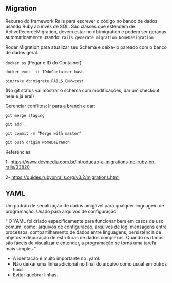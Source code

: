 ## Migration

Recurso do framework Rails para escrever o código no banco de dados usando Ruby ao invés de SQL. São classes que estendem de ActiveRecord::Migration, devem estar no db/migration e podem ser geradas automaticamente usando:
`rails generate migration NomeDaMigration`

Rodar Migration para atualizar seu Schema e deixa-lo pareado com o banco de dados geral.

  `docker ps` (Pegar o ID do Container)
  
  `docker exec -it IDdoContainer bash`
  
  `bin/rake db:migrate RAILS_ENV=test`
  
  (No git status vai mostrar o schema com modificações, dar um checkout nele e já era!)
  
  Gerenciar conflitos: Ir para a branch e dar:
  
  `git merge staging`
  
  `git add .`
  
  `git commit -m "Merge with master"`
  
  `git push origin NomeDaBranch`
  
Referências: 

1- https://www.devmedia.com.br/introducao-a-migrations-no-ruby-on-rails/33820

2- https://guides.rubyonrails.org/v3.2/migrations.html

## YAML

Um padrão de serialização de dados amigável para qualquer linguagem de programação. Usado para arquivos de configuração.

“ O YAML foi criado especificamente para funcionar bem em casos de uso comum, como: arquivos de configuração, arquivos 
de log, mensagens entre processos, compartilhamento de dados entre linguagens, persistência de objetos e depuração de estruturas de dados complexas. Quando os dados são fáceis de visualizar e entender, a programação se torna uma tarefa 
mais simples.”

* A identação é muito importante no .yaml.
* Não deixar uma linha adicional no final do arquivo como usual em outros tipos.
* Evitar quebrar linhas.
